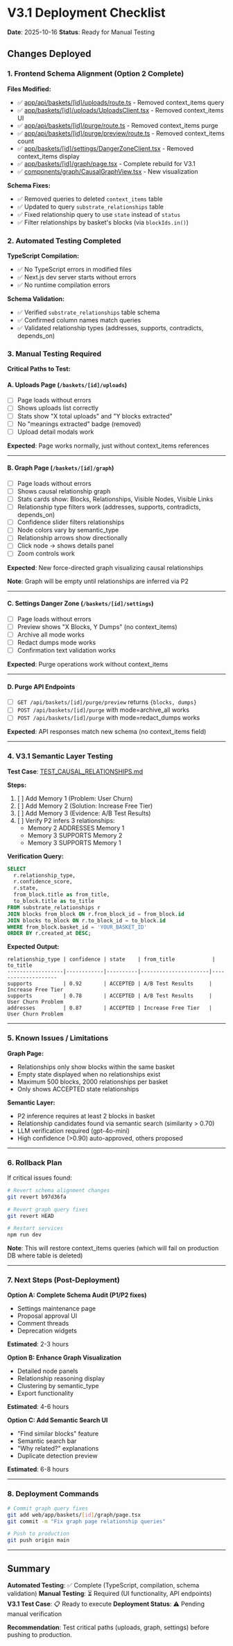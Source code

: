 # V3.1 Deployment Checklist

**Date**: 2025-10-16
**Status**: Ready for Manual Testing

## Changes Deployed

### 1. Frontend Schema Alignment (Option 2 Complete)

**Files Modified:**
- ✅ [app/api/baskets/[id]/uploads/route.ts](../web/app/api/baskets/[id]/uploads/route.ts) - Removed context_items query
- ✅ [app/baskets/[id]/uploads/UploadsClient.tsx](../web/app/baskets/[id]/uploads/UploadsClient.tsx) - Removed context_items UI
- ✅ [app/api/baskets/[id]/purge/route.ts](../web/app/api/baskets/[id]/purge/route.ts) - Removed context_items purge
- ✅ [app/api/baskets/[id]/purge/preview/route.ts](../web/app/api/baskets/[id]/purge/preview/route.ts) - Removed context_items count
- ✅ [app/baskets/[id]/settings/DangerZoneClient.tsx](../web/app/baskets/[id]/settings/DangerZoneClient.tsx) - Removed context_items display
- ✅ [app/baskets/[id]/graph/page.tsx](../web/app/baskets/[id]/graph/page.tsx) - Complete rebuild for V3.1
- ✅ [components/graph/CausalGraphView.tsx](../web/components/graph/CausalGraphView.tsx) - New visualization

**Schema Fixes:**
- ✅ Removed queries to deleted `context_items` table
- ✅ Updated to query `substrate_relationships` table
- ✅ Fixed relationship query to use `state` instead of `status`
- ✅ Filter relationships by basket's blocks (via `blockIds.in()`)

### 2. Automated Testing Completed

**TypeScript Compilation:**
- ✅ No TypeScript errors in modified files
- ✅ Next.js dev server starts without errors
- ✅ No runtime compilation errors

**Schema Validation:**
- ✅ Verified `substrate_relationships` table schema
- ✅ Confirmed column names match queries
- ✅ Validated relationship types (addresses, supports, contradicts, depends_on)

### 3. Manual Testing Required

**Critical Paths to Test:**

#### A. Uploads Page (`/baskets/[id]/uploads`)
- [ ] Page loads without errors
- [ ] Shows uploads list correctly
- [ ] Stats show "X total uploads" and "Y blocks extracted"
- [ ] No "meanings extracted" badge (removed)
- [ ] Upload detail modals work

**Expected**: Page works normally, just without context_items references

---

#### B. Graph Page (`/baskets/[id]/graph`)
- [ ] Page loads without errors
- [ ] Shows causal relationship graph
- [ ] Stats cards show: Blocks, Relationships, Visible Nodes, Visible Links
- [ ] Relationship type filters work (addresses, supports, contradicts, depends_on)
- [ ] Confidence slider filters relationships
- [ ] Node colors vary by semantic_type
- [ ] Relationship arrows show directionally
- [ ] Click node → shows details panel
- [ ] Zoom controls work

**Expected**: New force-directed graph visualizing causal relationships

**Note**: Graph will be empty until relationships are inferred via P2

---

#### C. Settings Danger Zone (`/baskets/[id]/settings`)
- [ ] Page loads without errors
- [ ] Preview shows "X Blocks, Y Dumps" (no context_items)
- [ ] Archive all mode works
- [ ] Redact dumps mode works
- [ ] Confirmation text validation works

**Expected**: Purge operations work without context_items

---

#### D. Purge API Endpoints
- [ ] `GET /api/baskets/[id]/purge/preview` returns `{blocks, dumps}`
- [ ] `POST /api/baskets/[id]/purge` with mode=archive_all works
- [ ] `POST /api/baskets/[id]/purge` with mode=redact_dumps works

**Expected**: API responses match new schema (no context_items field)

---

### 4. V3.1 Semantic Layer Testing

**Test Case**: [TEST_CAUSAL_RELATIONSHIPS.md](./TEST_CAUSAL_RELATIONSHIPS.md)

**Steps:**
1. [ ] Add Memory 1 (Problem: User Churn)
2. [ ] Add Memory 2 (Solution: Increase Free Tier)
3. [ ] Add Memory 3 (Evidence: A/B Test Results)
4. [ ] Verify P2 infers 3 relationships:
   - Memory 2 ADDRESSES Memory 1
   - Memory 3 SUPPORTS Memory 2
   - Memory 3 SUPPORTS Memory 1

**Verification Query:**
```sql
SELECT
  r.relationship_type,
  r.confidence_score,
  r.state,
  from_block.title as from_title,
  to_block.title as to_title
FROM substrate_relationships r
JOIN blocks from_block ON r.from_block_id = from_block.id
JOIN blocks to_block ON r.to_block_id = to_block.id
WHERE from_block.basket_id = 'YOUR_BASKET_ID'
ORDER BY r.created_at DESC;
```

**Expected Output:**
```
relationship_type | confidence | state    | from_title            | to_title
------------------|------------|----------|----------------------|--------------------
supports          | 0.92       | ACCEPTED | A/B Test Results     | Increase Free Tier
supports          | 0.78       | ACCEPTED | A/B Test Results     | User Churn Problem
addresses         | 0.87       | ACCEPTED | Increase Free Tier   | User Churn Problem
```

---

### 5. Known Issues / Limitations

**Graph Page:**
- Relationships only show blocks within the same basket
- Empty state displayed when no relationships exist
- Maximum 500 blocks, 2000 relationships per basket
- Only shows ACCEPTED state relationships

**Semantic Layer:**
- P2 inference requires at least 2 blocks in basket
- Relationship candidates found via semantic search (similarity > 0.70)
- LLM verification required (gpt-4o-mini)
- High confidence (>0.90) auto-approved, others proposed

---

### 6. Rollback Plan

If critical issues found:

```bash
# Revert schema alignment changes
git revert b97d36fa

# Revert graph query fixes
git revert HEAD

# Restart services
npm run dev
```

**Note**: This will restore context_items queries (which will fail on production DB where table is deleted)

---

### 7. Next Steps (Post-Deployment)

**Option A: Complete Schema Audit (P1/P2 fixes)**
- Settings maintenance page
- Proposal approval UI
- Comment threads
- Deprecation widgets

**Estimated**: 2-3 hours

**Option B: Enhance Graph Visualization**
- Detailed node panels
- Relationship reasoning display
- Clustering by semantic_type
- Export functionality

**Estimated**: 4-6 hours

**Option C: Add Semantic Search UI**
- "Find similar blocks" feature
- Semantic search bar
- "Why related?" explanations
- Duplicate detection preview

**Estimated**: 6-8 hours

---

### 8. Deployment Commands

```bash
# Commit graph query fixes
git add web/app/baskets/[id]/graph/page.tsx
git commit -m "Fix graph page relationship queries"

# Push to production
git push origin main
```

---

## Summary

**Automated Testing**: ✅ Complete (TypeScript, compilation, schema validation)
**Manual Testing**: ⏳ Required (UI functionality, API endpoints)
**V3.1 Test Case**: 📋 Ready to execute
**Deployment Status**: ⚠️ Pending manual verification

**Recommendation**: Test critical paths (uploads, graph, settings) before pushing to production.

